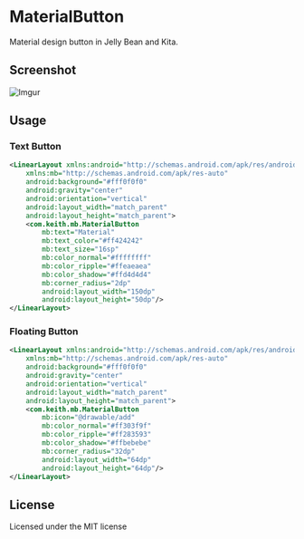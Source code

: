 MaterialButton
==============

Material design button in Jelly Bean and Kita.

## Screenshot ##

![Imgur](http://i.imgur.com/HFHa8M8.png)

## Usage ##

### Text Button ###
```xml
<LinearLayout xmlns:android="http://schemas.android.com/apk/res/android"
    xmlns:mb="http://schemas.android.com/apk/res-auto"
    android:background="#fff0f0f0"
    android:gravity="center"
    android:orientation="vertical"
    android:layout_width="match_parent"
    android:layout_height="match_parent">
    <com.keith.mb.MaterialButton
        mb:text="Material"
        mb:text_color="#ff424242"
        mb:text_size="16sp"
        mb:color_normal="#ffffffff"
        mb:color_ripple="#ffeaeaea"
        mb:color_shadow="#ffd4d4d4"
        mb:corner_radius="2dp"
        android:layout_width="150dp"
        android:layout_height="50dp"/>
</LinearLayout>
```

### Floating Button ###
```xml
<LinearLayout xmlns:android="http://schemas.android.com/apk/res/android"
    xmlns:mb="http://schemas.android.com/apk/res-auto"
    android:background="#fff0f0f0"
    android:gravity="center"
    android:orientation="vertical"
    android:layout_width="match_parent"
    android:layout_height="match_parent">
    <com.keith.mb.MaterialButton
        mb:icon="@drawable/add"
        mb:color_normal="#ff303f9f"
        mb:color_ripple="#ff283593"
        mb:color_shadow="#ffbebebe"
        mb:corner_radius="32dp"
        android:layout_width="64dp"
        android:layout_height="64dp"/>
</LinearLayout>
```

## License ##

Licensed under the MIT license
